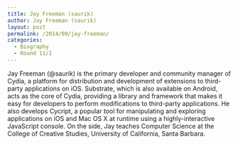 ```yaml
---
title: Jay Freeman (saurik)
author: Jay Freeman (saurik)
layout: post
permalink: /2014/09/jay-freeman/
categories:
  - Biography
  - Round 11/1
---
```

Jay Freeman (@saurik) is the primary developer and community manager of Cydia, a platform for distribution and development of extensions to third-party applications on iOS. Substrate, which is also available on Android, acts as the core of Cydia, providing a library and framework that makes it easy for developers to perform modifications to third-party applications. He also develops Cycript, a popular tool for manipulating and exploring applications on iOS and Mac OS X at runtime using a highly-interactive JavaScript console. On the side, Jay teaches Computer Science at the College of Creative Studies, University of California, Santa Barbara.